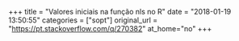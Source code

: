 +++
title = "Valores iniciais na função nls no R"
date = "2018-01-19 13:50:55"
categories = ["sopt"]
original_url = "https://pt.stackoverflow.com/q/270382"
at_home="no"
+++

